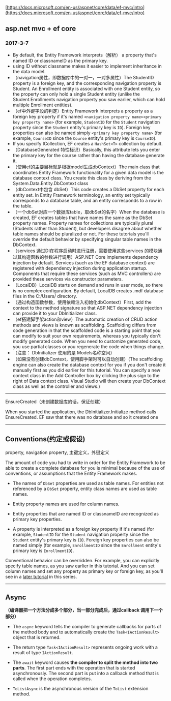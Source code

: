 ﻿[https://docs.microsoft.com/en-us/aspnet/core/data/ef-mvc/intro](https://docs.microsoft.com/en-us/aspnet/core/data/ef-mvc/intro)

## asp.net mvc + ef core

### 2017-3-7

- By default, the Entity Framework interprets（解析） a property that's named ID or classnameID as the primary key.
- using ID without classname makes it easier to implement inheritance in the data model.
- （navigation属性，即数据库中的一对一，一对多属性）The StudentID property is a foreign key, and the corresponding navigation property is Student. An Enrollment entity is associated with one Student entity, so the property can only hold a single Student entity (unlike the Student.Enrollments navigation property you saw earlier, which can hold multiple Enrollment entities).
- （ef中外键字段的判定）Entity Framework interprets a property as a foreign key property if it's named `<navigation property name><primary key property name>` (for example, `StudentID` for the `Student` navigation property since the `Student` entity's primary key is `ID`). Foreign key properties can also be named simply `<primary key property name>` (for example, `CourseID` since the `Course` entity's primary key is `CourseID`).
- If you specify ICollection<T>, EF creates a `HashSet<T>` collection by default.
- （DatabaseGenerated 特性标识）Basically, this attribute lets you enter the primary key for the course rather than having the database generate it.
- （使用ef的主要目标就是根据model生成dbContext）The main class that coordinates Entity Framework functionality for a given data model is the database context class. You create this class by deriving from the System.Data.Entity.DbContext class
- （dbContext中包含 dbSet<T>）This code creates a DbSet property for each entity set. In Entity Framework terminology, an entity set typically corresponds to a database table, and an entity corresponds to a row in the table.
- （一个dbSet对应一个数据库table，取dbSet的名字）When the database is created, EF creates tables that have names the same as the DbSet property names. Property names for collections are typically plural (Students rather than Student), but developers disagree about whether table names should be pluralized or not. For these tutorials you'll override the default behavior by specifying singular table names in the DbContext. 
- （services 通过DI在程序启动时进行注册，需要使用这些services 的模块通过其构造函数的参数进行调用）ASP.NET Core implements dependency injection by default. Services (such as the EF database context) are registered with dependency injection during application startup. Components that require these services (such as MVC controllers) are provided these services via constructor parameters.
- （LocalDB）LocalDB starts on demand and runs in user mode, so there is no complex configuration. By default, LocalDB creates .mdf database files in the C:/Users/<user> directory.
- （通过构造函数参数，使用依赖注入初始化dbContext）First, add the context to the method signature so that ASP.NET dependency injection can provide it to your DbInitializer class.
- （ef搭建脚手架action和view）The automatic creation of CRUD action methods and views is known as scaffolding. Scaffolding differs from code generation in that the scaffolded code is a starting point that you can modify to suit your own requirements, whereas you typically don't modify generated code. When you need to customize generated code, you use partial classes or you regenerate the code when things change.
- （注意： DbInitializer 使用的是 Models名称空间）
- （如果没有创建dbContext，使用脚手架时可以自动创建）(The scaffolding engine can also create the database context for you if you don't create it manually first as you did earlier for this tutorial. You can specify a new context class in the Add Controller box by clicking the plus sign to the right of Data context class. Visual Studio will then create your DbContext class as well as the controller and views.)

------------
EnsureCreated（未创建数据库的话，保证创建）

When you started the application, the DbInitializer.Initialize method calls EnsureCreated. EF saw that there was no database and so it created one

-----------
## Conventions(约定或假设)

property, navigation property, 主键定义，外键定义

The amount of code you had to write in order for the Entity Framework to be able to create a complete database for you is minimal because of the use of conventions, or assumptions that the Entity Framework makes.

* The names of `DbSet` properties are used as table names. For entities not referenced by a `DbSet` property, entity class names are used as table names.

* Entity property names are used for column names.

* Entity properties that are named ID or classnameID are recognized as primary key properties.

* A property is interpreted as a foreign key property if it's named *<navigation property name><primary key property name>* (for example, `StudentID` for the `Student` navigation property since the `Student` entity's primary key is `ID`). Foreign key properties can also be named simply *<primary key property name>* (for example, `EnrollmentID` since the `Enrollment` entity's primary key is `EnrollmentID`).

Conventional behavior can be overridden. For example, you can explicitly specify table names, as you saw earlier in this tutorial. And you can set column names and set any property as primary key or foreign key, as you'll see in a [later tutorial](complex-data-model.md) in this series.


-------------
## Async

**（编译器把一个方法分成多个部分，当一部分完成后，通过callback 调用下一个部分）**

* The `async` keyword tells the compiler to generate callbacks for parts of the method body and to automatically create the `Task<IActionResult>` object that is returned.

* The return type `Task<IActionResult>` represents ongoing work with a result of type `IActionResult`.

* The `await` keyword causes **the compiler to split the method into two parts**. The first part ends with the operation that is started asynchronously. The second part is put into a callback method that is called when the operation completes.

* `ToListAsync` is the asynchronous version of the `ToList` extension method.
